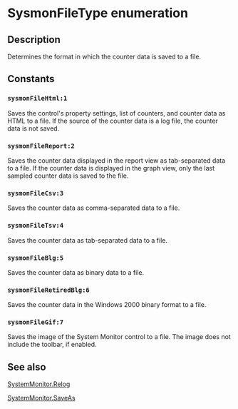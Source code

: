 # SysmonFileType enumeration

## Description

Determines the format in which the counter data is saved to a file.

## Constants

### `sysmonFileHtml:1`

Saves the control's property settings, list of counters, and counter data as HTML to a file. If the source of the counter data is a log file, the counter data is not saved.

### `sysmonFileReport:2`

Saves the counter data displayed in the report view as tab-separated data to a file. If the counter data is displayed in the graph view, only the last sampled counter data is saved to the file.

### `sysmonFileCsv:3`

Saves the counter data as comma-separated data to a file.

### `sysmonFileTsv:4`

Saves the counter data as tab-separated data to a file.

### `sysmonFileBlg:5`

Saves the counter data as binary data to a file.

### `sysmonFileRetiredBlg:6`

Saves the counter data in the Windows 2000 binary format to a file.

### `sysmonFileGif:7`

Saves the image of the System Monitor control to a file. The image does not include the toolbar, if enabled.

## See also

[SystemMonitor.Relog](https://learn.microsoft.com/windows/desktop/SysMon/systemmonitor-relog)

[SystemMonitor.SaveAs](https://learn.microsoft.com/windows/desktop/SysMon/systemmonitor-saveas)